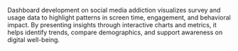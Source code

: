 Dashboard development on social media addiction visualizes survey and usage data to highlight patterns in screen time, engagement, and behavioral impact. By presenting insights through interactive charts and metrics, it helps identify trends, compare demographics, and support awareness on digital well-being.
